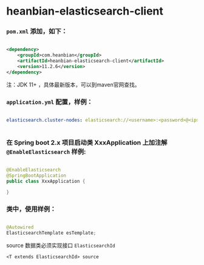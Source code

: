 # heanbian-elasticsearch-client

### `pom.xml` 添加，如下：

```xml

<dependency>
	<groupId>com.heanbian</groupId>
	<artifactId>heanbian-elasticsearch-client</artifactId>
	<version>11.2.6</version>
</dependency>

```
注：JDK 11+ ，具体最新版本，可以到maven官网查找。

### `application.yml` 配置，样例：

```yaml

elasticsearch.cluster-nodes: elasticsearch://<username>:<password>@<ip>:<port>,<ip>:<port>...
  
```

### 在 Spring boot 2.x 项目启动类 XxxApplication 上加注解 `@EnableElasticsearch` 样例:

```java

@EnableElasticsearch
@SpringBootApplication
public class XxxApplication {

}

```

### 类中，使用样例：

```java

@Autowired
ElasticsearchTemplate esTemplate;

```

source 数据类必须实现接口 `ElasticsearchId`

```
<T extends ElasticsearchId> source
```